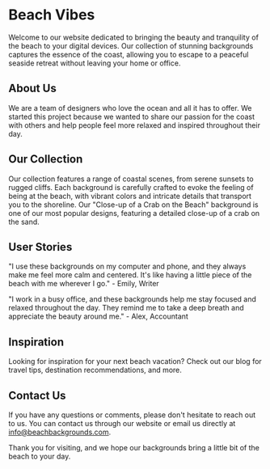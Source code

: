 <!--font:Exo 2-->

# Beach Vibes

Welcome to our website dedicated to bringing the beauty and tranquility of the beach to your digital devices. Our collection of stunning backgrounds captures the essence of the coast, allowing you to escape to a peaceful seaside retreat without leaving your home or office.

## About Us

We are a team of designers who love the ocean and all it has to offer. We started this project because we wanted to share our passion for the coast with others and help people feel more relaxed and inspired throughout their day.

## Our Collection

Our collection features a range of coastal scenes, from serene sunsets to rugged cliffs. Each background is carefully crafted to evoke the feeling of being at the beach, with vibrant colors and intricate details that transport you to the shoreline. Our "Close-up of a Crab on the Beach" background is one of our most popular designs, featuring a detailed close-up of a crab on the sand.

## User Stories

"I use these backgrounds on my computer and phone, and they always make me feel more calm and centered. It's like having a little piece of the beach with me wherever I go." - Emily, Writer

"I work in a busy office, and these backgrounds help me stay focused and relaxed throughout the day. They remind me to take a deep breath and appreciate the beauty around me." - Alex, Accountant

## Inspiration

Looking for inspiration for your next beach vacation? Check out our blog for travel tips, destination recommendations, and more.

## Contact Us

If you have any questions or comments, please don't hesitate to reach out to us. You can contact us through our website or email us directly at info@beachbackgrounds.com.

Thank you for visiting, and we hope our backgrounds bring a little bit of the beach to your day.

<!--

Write me content for website with wallpaper which alt text is:

"A close-up of a crab on the beach"

The name/title of the page should not be 1:1 copy of the alt text but rather a real content of the website which is using this wallpaper.

- Use markdown format 
- Start with heading
- Heading should be short and concise
- The content should look like a real website 
- The website should not be about the wallpaper, wallpaper is just a related background
- Heading should be contain work "wallpaper" or "background"
- Include real sections like references, contact, user stories, etc. use things relevant to the page purpose.
- Feel free to use structure like headings, bullets, numbering, blockquotes, paragraphs, horizontal lines, etc.
- You can use formatting like bold or _italic_
- You can include UTF-8 emojis
- Links should be only #hash anchors (and you can refer to the document itself)
- Do not include images


---


# Coastal Vibes Wallpaper

Welcome to our website dedicated to bringing you the best coastal vibes wallpapers for your desktop or mobile device. Our wallpapers are designed to transport you to the beach, even if you're stuck in an office or at home.

## About Us

We are a team of designers who love the ocean and everything related to it. We started this project because we wanted to share our passion with others and bring a piece of the beach into people's lives. Our wallpapers are carefully crafted to capture the essence of the coast and create a calming atmosphere wherever you are.

## Our Collection

Our collection features a variety of coastal scenes, from sandy beaches to rocky shores. Each wallpaper is unique and captures a different aspect of the coastline. Our "Close-up of a Crab on the Beach" wallpaper is one of our most popular designs, featuring a detailed close-up of a crab on the sand.

## User Stories

"I love using Coastal Vibes Wallpaper on my computer. It reminds me of my favorite vacation spot and helps me stay focused during long workdays." - Sarah, Marketing Manager

"I recently moved away from the coast and was feeling homesick. Using Coastal Vibes Wallpaper on my phone makes me feel like I'm back at the beach, even if it's just for a moment." - Michael, Student

## References

Check out some of our other popular wallpapers:

- "Sunset over the Ocean"
- "Palm Trees on the Beach"
- "Seagulls Flying over the Waves"

## Contact Us

If you have any questions or comments, please don't hesitate to reach out to us. You can contact us through our website or email us directly at info@coastalvibeswallpaper.com.

Thank you for visiting Coastal Vibes Wallpaper!


---


Heading should not include word "wallpaper". The website should not be about the wallpaper itself, wallpaper is just a related background, rewrite whole content.


---


# Bringing the Beach to You

Welcome to our website dedicated to bringing the beauty and tranquility of the beach to your digital devices. Our collection of stunning backgrounds captures the essence of the coast, allowing you to escape to a peaceful seaside retreat without leaving your home or office.

## About Us

We are a team of designers who love the ocean and all it has to offer. We started this project because we wanted to share our passion for the coast with others and help people feel more relaxed and inspired throughout their day.

## Our Collection

Our collection features a range of coastal scenes, from serene sunsets to rugged cliffs. Each background is carefully crafted to evoke the feeling of being at the beach, with vibrant colors and intricate details that transport you to the shoreline. Our "Close-up of a Crab on the Beach" background is one of our most popular designs, featuring a detailed close-up of a crab on the sand.

## User Stories

"I use these backgrounds on my computer and phone, and they always make me feel more calm and centered. It's like having a little piece of the beach with me wherever I go." - Emily, Writer

"I work in a busy office, and these backgrounds help me stay focused and relaxed throughout the day. They remind me to take a deep breath and appreciate the beauty around me." - Alex, Accountant

## Inspiration

Looking for inspiration for your next beach vacation? Check out our blog for travel tips, destination recommendations, and more.

## Contact Us

If you have any questions or comments, please don't hesitate to reach out to us. You can contact us through our website or email us directly at info@beachbackgrounds.com.

Thank you for visiting, and we hope our backgrounds bring a little bit of the beach to your day.

-->
